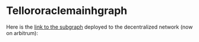 # Tellororaclemainhgraph

Here is the [link to the subgraph](https://thegraph.com/studio/subgraph/tellororaclemainhgraph/) deployed to the decentralized network (now on arbitrum):
